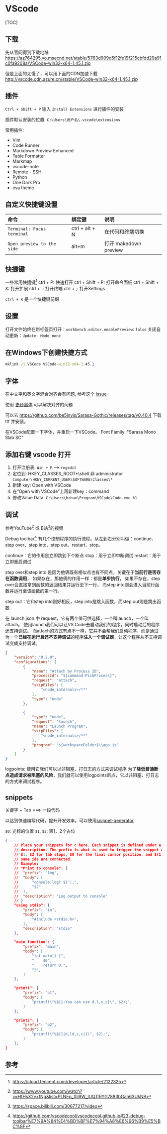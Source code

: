 # VScode

[TOC]

## 下载
先从官网得到下载地址
https://az764295.vo.msecnd.net/stable/5763d909d5f12fe19f215cbfdd29a91c0fa9208a/VSCode-win32-x64-1.45.1.zip

但是上面的太慢了，可以用下面的CDN加速下载
http://vscode.cdn.azure.cn/stable/VSCode-win32-x64-1.45.1.zip


## 插件
`Ctrl + Shift + P` 输入 `Install Extensions` 进行插件的安装

插件默认安装的位置: `C:\Users\用户名\.vscode\extensions`

常用插件:
- Vim 
- Code Runner
- Markdown Preview Enhanced
- Table Formatter
- Markmap
- vscode-note
- Remote - SSH
- Python
- One Dark Pro
- eva theme

## 自定义快捷键设置
|            命令            |     绑定键     |         说明          |
| :------------------------- | :------------- | :-------------------- |
| `Terminal: Focus terminal` | ctrl + alt + N | 在代码和终端切换      |
| `Open preview to the side` | alt+m          | 打开 makedown preview |

## 快捷键
一些常用快捷键[^shortcuts]
ctrl + P: 快速打开
ctrl + Shift + P: 打开命令面板
ctrl + Shift + X: 打开扩展
ctrl + `: 打开终端
ctrl + ,: 打开Settings

`ctrl + K` 是一个快捷键前缀

## 设置
打开文件始终在新标签页打开：`workbench.editor.enablePreview`: `false`
关闭自动更新：`Update: Mode`: `none`

## 在Windows下创建快捷方式
```bat
mklink /j VSCode VSCode-win32-x64-1.45.1
```

## 字体
在中文字和英文字混合对齐会有问题, 参考这个 [issue](https://github.com/yzhang-gh/vscode-markdown/issues/293)

使用 [更纱黑体](https://github.com/be5invis/Sarasa-Gothic) 可以解决对齐的问题

可以去 https://github.com/be5invis/Sarasa-Gothic/releases/tag/v0.40.4 下载 ttf 并安装。

在VSCode配置一下字体，并重启一下VSCode。
Font Family: "Sarasa Mono Slab SC"


## 添加右键 vscode 打开
1. 打开注册表: `Win + R` --> `regedit`
2. 定位到: HKEY_CLASSES_ROOT\*\shell 非 administrator `Computer\HKEY_CURRENT_USER\SOFTWARE\Classes\*`
3. 新建 key: Open with VSCode
4. 在“Open with VSCode”上再新建key：command
5. 修改Value Data: `C:\Users\bzhux\Program\VSCode\Code.exe %1`

## 调试
参考YouTube[^VSCode_Cool_youtube] 或 B站[^VSCode_Cool_bilibili]的视频

Debug toolbar[^debug_toolbar] 有几个控制程序的执行流程。从左到右分别叫做：continue、step over、step into、step out、restart、stop。


continue：它的作用是立即跳到下个断点
stop：用于立即中断调试
restart：用于立即重启调试

step over和step into 是因为他俩既有相似点也有不同点，关键在于**当前行是否存在函数调用**，
如果存在，那他俩的作用一样：都是**单步执行**，
如果不存在，step over会直接拿到函数的返回结果并运行至下一行，
而step into则会进入当前行函数并运行至该函数的第一行。

step out：它和step into刚好相反，step into是跳入函数，而step out则是跳出函数


在 launch.json 中 request，它有两个值可供选择，一个叫launch，一个叫attach。
使用launch我们可以让VS Code去启动我们的程序，同时启动后的程序还支持调试。
而attach的方式有点不一样，它并不会帮我们启动程序，而是通过为一个**已经在运行且还不支持调试**的程序**注入一个调试器**，让这个程序从不支持调试变成支持调试。
```json
{
    "version": "0.2.0",
    "configurations": [
        {
            "name": "Attach by Process ID",
            "processId": "${command:PickProcess}",
            "request": "attach",
            "skipFiles": [
                "<node_internals>/**"
            ],
            "type": "node"
        },

        {
            "type": "node",
            "request": "launch",
            "name": "Launch Program",
            "skipFiles": [
                "<node_internals>/**"
            ],
            "program": "${workspaceFolder}\\app.js"
        }
    ]
}
```

logpoints: 使用它我们可以以非阻塞、打日志的方式来调试程序
为了**降低普通断点造成请求被阻塞的风险**，我们就可以使用logpoints断点，它以非阻塞、打日志的方式来调试程序。

## snippets
关键字 + Tab ===> 一段代码

以达到快速编写代码，提升开发效率。可以使用[snippet-generator](https://snippet-generator.app/)

`$0`: 光标的位置
`$1`, `$2`: 第1，2个占位

```json
{
	// Place your snippets for c here. Each snippet is defined under a snippet name and has a prefix, body and
	// description. The prefix is what is used to trigger the snippet and the body will be expanded and inserted. Possible variables are:
	// $1, $2 for tab stops, $0 for the final cursor position, and ${1:label}, ${2:another} for placeholders. Placeholders with the
	// same ids are connected.
	// Example:
	// "Print to console": {
	// 	"prefix": "log",
	// 	"body": [
	// 		"console.log('$1');",
	// 		"$2"
	// 	],
	// 	"description": "Log output to console"
	// }
	"using stdio": {
		"prefix": "io",
		"body": [
			"#include <stdio.h>",
		],
		"description": "stdio"
	},

	"main function": {
		"prefix": "main",
		"body": [
			"int main() {",
			"    $0",
			"    return 0;",
			"}",
		]
	},

	"print1": {
		"prefix": "p1",
		"body": [
			"printf(\"%${1:You can use d,l,s,c}\", $2);",
		]
	},

	"print2": {
		"prefix": "p2",
		"body": [
			"printf(\"%${1|d,ld,s,c|}\", $2);",
		]
	},
}
```


## 参考
[^shortcuts]: https://cloud.tencent.com/developer/article/2122325
[^VSCode_Cool_youtube]: https://www.youtube.com/watch?v=HfHsX2yxfNg&list=PLNEp_Xli9W_lUQTtRYG7883bGah63UkNB
[^VSCode_Cool_bilibili]: https://space.bilibili.com/30677217/video
[^debug_toolbar]: https://github.com/vscodecool/vscodecool.github.io#23-debug-toolbar%E7%9A%84%E4%BD%BF%E7%94%A8%E6%96%B9%E5%BC%8F

